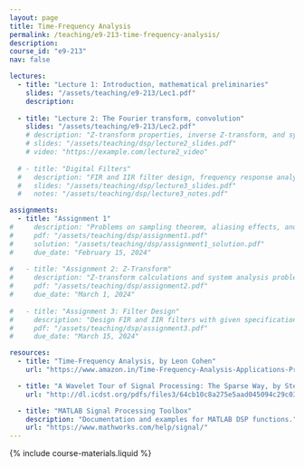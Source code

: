 ```yaml
---
layout: page
title: Time-Frequency Analysis
permalink: /teaching/e9-213-time-frequency-analysis/
description:
course_id: "e9-213"
nav: false

lectures:
  - title: "Lecture 1: Introduction, mathematical preliminaries"
    slides: "/assets/teaching/e9-213/Lec1.pdf"
    description:
  
  - title: "Lecture 2: The Fourier transform, convolution"
    slides: "/assets/teaching/e9-213/Lec2.pdf"
    # description: "Z-transform properties, inverse Z-transform, and system analysis"
    # slides: "/assets/teaching/dsp/lecture2_slides.pdf"
    # video: "https://example.com/lecture2_video"
  
  # - title: "Digital Filters"
  #   description: "FIR and IIR filter design, frequency response analysis"
  #   slides: "/assets/teaching/dsp/lecture3_slides.pdf"
  #   notes: "/assets/teaching/dsp/lecture3_notes.pdf"

assignments:
  - title: "Assignment 1"
#     description: "Problems on sampling theorem, aliasing effects, and reconstruction"
#     pdf: "/assets/teaching/dsp/assignment1.pdf"
#     solution: "/assets/teaching/dsp/assignment1_solution.pdf"
#     due_date: "February 15, 2024"
  
#   - title: "Assignment 2: Z-Transform"
#     description: "Z-transform calculations and system analysis problems"
#     pdf: "/assets/teaching/dsp/assignment2.pdf"
#     due_date: "March 1, 2024"
  
#   - title: "Assignment 3: Filter Design"
#     description: "Design FIR and IIR filters with given specifications"
#     pdf: "/assets/teaching/dsp/assignment3.pdf"
#     due_date: "March 15, 2024"

resources:
  - title: "Time-Frequency Analysis, by Leon Cohen"
    url: "https://www.amazon.in/Time-Frequency-Analysis-Applications-Prentice-Hall/dp/0135945321"

  - title: "A Wavelet Tour of Signal Processing: The Sparse Way, by Stephane Mallat"
    url: "http://dl.icdst.org/pdfs/files3/64cb10c8a275e5aad045094c29c036e2.pdf"

  - title: "MATLAB Signal Processing Toolbox"
    description: "Documentation and examples for MATLAB DSP functions."
    url: "https://www.mathworks.com/help/signal/"
---
```


<!-- <div style="border: 3px solid #e67e22; background-color: #fff8e1; padding: 24px; border-radius: 8px; margin: 32px 0; font-size: 1.2em; color: black;">
<strong style="color: black;">Important Announcement:</strong><br>
First class is on Aug. 5, 2025 from 11:40 AM, EE C240. Please register for the course on SAP or send an email to <a href="mailto:css@iisc.ac.in">css@iisc.ac.in</a>.
</div> -->

{% include course-materials.liquid %}
